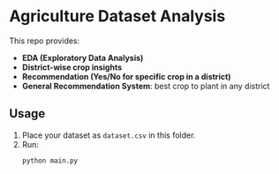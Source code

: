# Agriculture Dataset Analysis

This repo provides:
- **EDA (Exploratory Data Analysis)**
- **District-wise crop insights**
- **Recommendation (Yes/No for specific crop in a district)**
- **General Recommendation System**: best crop to plant in any district

## Usage
1. Place your dataset as `dataset.csv` in this folder.
2. Run:
   ```bash
   python main.py
